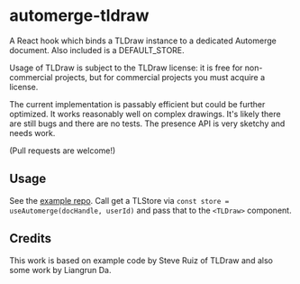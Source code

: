 # automerge-tldraw

A React hook which binds a TLDraw instance to a dedicated Automerge document. Also included is a DEFAULT_STORE.

Usage of TLDraw is subject to the TLDraw license: it is free for non-commercial projects, but for commercial projects you must acquire a license.

The current implementation is passably efficient but could be further optimized. It works reasonably well on complex drawings. It's likely there are still bugs and there are no tests. The presence API is very sketchy and needs work.

(Pull requests are welcome!)

## Usage

See the [example repo](https://github.com/pvh/tldraw-automerge-example). Call get a TLStore via `const store = useAutomerge(docHandle, userId)` and pass that to the `<TLDraw>` component.

## Credits

This work is based on example code by Steve Ruiz of TLDraw and also some work by Liangrun Da.
